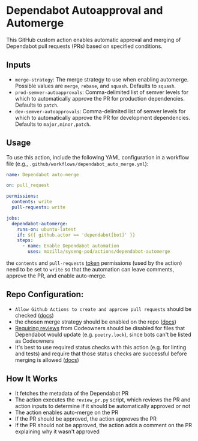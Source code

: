 # Dependabot Autoapproval and Automerge

This GitHub custom action enables automatic approval and merging of Dependabot pull requests (PRs) based on specified conditions.

## Inputs

- `merge-strategy`: The merge strategy to use when enabling automerge. Possible values are `merge`, `rebase`, and `squash`. Defaults to `squash`.
- `prod-semver-autoapprovals`: Comma-delimited list of semver levels for which to automatically approve the PR for production dependencies. Defaults to `patch`.
- `dev-semver-autoapprovals`: Comma-delimited list of semver levels for which to automatically approve the PR for development dependencies. Defaults to `major,minor,patch`.

## Usage

To use this action, include the following YAML configuration in a workflow file (e.g., `.github/workflows/dependabot_auto_merge.yml`):

```yaml
name: Dependabot auto-merge

on: pull_request

permissions:
  contents: write
  pull-requests: write

jobs:
  dependabot-automerge:
    runs-on: ubuntu-latest
    if: ${{ github.actor == 'dependabot[bot]' }}
    steps:
      - name: Enable Dependabot automation
        uses: mozilla/syseng-pod/actions/dependabot-automerge
```

the `contents` and `pull-requests` [token](https://docs.github.com/en/actions/security-guides/automatic-token-authentication) permissions (used by the action) need to be set to `write` so that the automation can leave comments, approve the PR, and enable auto-merge.

## Repo Configuration:

- `Allow Github Actions to create and approve pull requests` should be checked ([docs](https://docs.github.com/en/repositories/managing-your-repositorys-settings-and-features/enabling-features-for-your-repository/managing-github-actions-settings-for-a-repository#preventing-github-actions-from-creating-or-approving-pull-requests))
- the chosen merge strategy should be enabled on the repo ([docs](https://docs.github.com/en/repositories/configuring-branches-and-merges-in-your-repository/configuring-pull-request-merges))
- [Requiring reviews](https://docs.github.com/en/repositories/configuring-branches-and-merges-in-your-repository/managing-protected-branches/about-protected-branches#require-pull-request-reviews-before-merging) from Codeowners should be disabled for files that Dependabot would update (e.g. `poetry.lock`), since bots can't be listed as Codeowners
- It's best to use required status checks with this action (e.g. for linting and tests) and require that those status checks are successful before merging is allowed ([docs](https://docs.github.com/en/repositories/configuring-branches-and-merges-in-your-repository/managing-protected-branches/about-protected-branches#require-status-checks-before-merging))

## How It Works

- It fetches the metadata of the Dependabot PR
- The action executes the `review_pr.py` script, which reviews the PR and action inputs to determine if it should be automatically approved or not
- The action enables auto-merge on the PR
- If the PR should be approved, the action approves the PR
- If the PR should not be approved, the action adds a comment on the PR explaining why it wasn't approved
